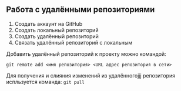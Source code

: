 ## Работа с удалёнными репозиториями
1. Создать аккаунт на GitHub
2. Создать локальный репозиторий
3. Создать удалённый репозиторий
4. Связать удалённый репозиторий с локальным

Добавить удалённый репозиторий к проекту можно командой:

```
git remote add <имя репозитория> <URL адрес репозитория в сети>
```
Для получения и слияния изменений из удалённогоjjj репозитория испльзуется команда: `git pull`